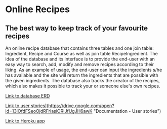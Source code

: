 # Online Recipes
## The best way to keep track of your favourite recipes

An online recipe database that contains three tables and one join table: Ingredient, Recipe and Course as well as join table RecipeIngredient. The idea of the database and its interface is to provide the end-user with an easy way to search, add, modify and remove recipes according to their liking. As an example of usage, the end-user can input the ingredients s/he has available and the site will return the ingredients that are possible with the given ingredients. The database also tracks the creator of the recipes, which also makes it possible to track your or someone else's own recipes.

[Link to database ERD](https://drive.google.com/open?id=1Ey5wzfgaTouMsKQO3mcsddd6m_lKUjZS "Database ERD")

[Link to user stories](documentation)](https://drive.google.com/open?id=13iOfdFSeoOjdRFriasiORIJfUgJH6awK "Documentation - User stories")

[Link to Heroku app](https://dashboard.heroku.com/apps/tsoha-python-demo1 "Online Recipes - Heroku app")
